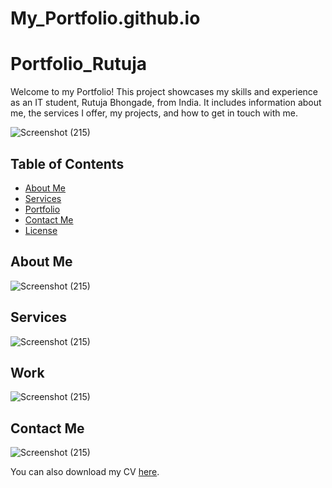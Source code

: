 # My_Portfolio.github.io
# Portfolio_Rutuja

Welcome to my Portfolio! This project showcases my skills and experience as an IT student, Rutuja Bhongade, from India. It includes information about me, the services I offer, my projects, and how to get in touch with me.

![Screenshot (215)](https://github.com/Ruuuu1/My-PortFolio.github.io/assets/123803159/0ca1a201-a953-4475-9440-823128320659)



## Table of Contents

- [About Me](#about)
- [Services](#services)
- [Portfolio](#portfolio)
- [Contact Me](#contact)
- [License](#license)

## About Me
![Screenshot (215)](https://github.com/Ruuuu1/My-PortFolio.github.io/assets/123803159/d5307a0d-ab6f-4da3-bd4b-88b3784bb0b0)




## Services

![Screenshot (215)](https://github.com/Ruuuu1/My-PortFolio.github.io/assets/123803159/fef27da6-4ee0-4866-a847-aae7683d8c42)




## Work
![Screenshot (215)](https://github.com/Ruuuu1/My-PortFolio.github.io/assets/123803159/c651e246-45b3-4354-b274-942fc09564dd)


 
## Contact Me

![Screenshot (215)](https://github.com/Ruuuu1/My-PortFolio.github.io/assets/123803159/2d8eb5e7-f94e-4319-9e94-493680a1b746)



You can also download my CV [here](Image/my-cv.pdf).
